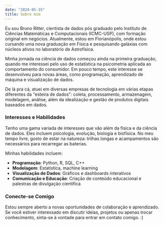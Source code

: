 ```yaml
---
date: "2024-05-15"
title: Sobre mim
---
```


Eu sou Bruno Ritter, cientista de dados pós graduado pelo Instituto de Ciências Matemáticas e Computacionais (ICMC-USP), com formação original em negócios. Atualmente, estou em Florianópolis, onde estou cursando uma nova graduação em Física e pesquisando galáxias com núcleos ativos no laboratório de Astrofísica.

Minha jornada na ciência de dados começou ainda na primeira graduação, quando me interessei pelo uso de estatística na psicometria aplicada ao comportamento do consumidor. Em pouco tempo, este interesse se desenvolveu para novas áreas, como programação, aprendizado de máquina e visualização de dados. 

De lá pra cá, atuei em diversas empresas de tecnologia em várias etapas diferentes da "esteira de dados": coleta, processamento, armazenagem, modelagem, análise, além da idealização e gestão de produtos digitais baseados em dados.

### Interesses e Habilidades

Tenho uma gama variada de interesses que vão além da física e da ciência de dados. Eles incluem psicologia, evolução, biologia e biofísica.
No meu tempo livre, gosto de estar na natureza: trilhas longas e acampamentos são necessários para recarregar as baterias.

Minhas habilidades incluem:

- **Programação**: Python, R, SQL, C++
- **Modelagem**: Estatística, machine learning
- **Visualização de Dados**: Gráficos e dashboards interativos
- **Comunicação e Educação**: Criação de conteúdo educacional e palestras de divulgação científica

### Conecte-se Comigo

Estou sempre aberto a novas oportunidades de colaboração e aprendizado. Se você estiver interessado em discutir ideias, projetos ou apenas trocar conhecimento, sinta-se à vontade para entrar em contato comigo. :)

